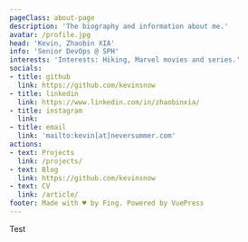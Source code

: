 ```yaml
---
pageClass: about-page
description: 'The biography and information about me.'
avatar: /profile.jpg
head: 'Kevin, Zhaobin XIA'
info: 'Senior DevOps @ SPH'
interests: 'Interests: Hiking, Marvel movies and series.'
socials:
- title: github
  link: https://github.com/kevinsnow
- title: linkedin
  link: https://www.linkedin.com/in/zhaobinxia/
- title: instagram
  link: 
- title: email
  link: 'mailto:kevin[at]neversummer.com'
actions:
- text: Projects
  link: /projects/
- text: Blog
  link: https://github.com/kevinsnow
- text: CV
  link: /article/
footer: Made with ♥ by Fing. Powered by VuePress
---
```


<AboutCard :frontmatter="$page.frontmatter" >

Test

</AboutCard>

<style lang="stylus">

.theme-container.about-page .page
  background-color #e6ecf0
  min-height calc(100vh)
  
  .last-updated
    display none

</style>
